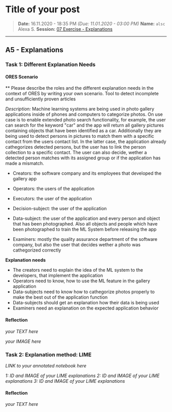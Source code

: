 # Title of your post
> **Date:** 16.11.2020 - 18:35 PM *(Due: 11.01.2020 - 03:00 PM)*
> **Name:** `alsc` Alexa S.
> **Session:** [07 Exercise - Explanations](https://github.com/FUB-HCC/hcds-winter-2020/wiki/07_exercise)   
----

## A5 - Explanations

### Task 1: Different Explanation Needs

#### ORES Scenario

** Please describe the roles and the different explanation needs in the context of ORES by writing your own scenario. Tool to detect incomplete and unsufficiently proven articles

*Description:* Machine learning systems are being used in photo gallery applications inside of phones and computers to categorize photos. On use case is to enable extended photo search functionality, for example, the user can search for the keyword "car" and the app will return all gallery pictures containing objects that have been identified as a car. Additionally they are being used to detect persons in pictures to match them with a specific contact from the users contact list. In the latter case, the application already cathegorizes detected persons, but the user has to link the person collection to a specific contact. The user can also decide, wether a detected person matches with its assigned group or if the application has made a mismatch.

* Creators: the software company and its employees that developed the gallery app

* Operators: the users of the application

* Executors: the user of the application

* Decision-subject: the user of the application

* Data-subject: the user of the application and every person and object that has been photographed. Also all objects and people which have been photographed to train the ML System before releasing the app

* Examiners: mostly the quality assurance department of the software company, but also the user that decides wether a photo was cathegorized correctly

**Explanation needs**
* The creators need to explain the idea of the ML system to the developers, that implement the application
* Operators need to know, how to use the ML feature in the gallery application
* Data-subjects need to know how to cathegorize photos properly to make the best out of the application function
* Data-subjects should get an explanation how their data is being used
* Examiners need an explanation on the expected application behavior

#### Reflection
_your TEXT here_

_your IMAGE here_

### Task 2: Explanation method: LIME

_LINK to your annotated notebook here_

_1: ID and IMAGE of your LIME explanations_
_2: ID and IMAGE of your LIME explanations_
_3: ID and IMAGE of your LIME explanations_

#### Reflection
_your TEXT here_
